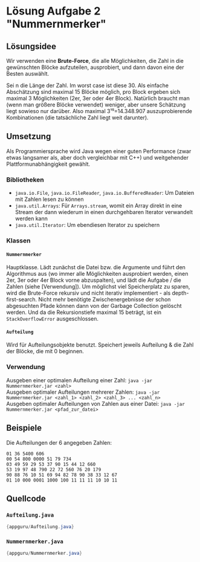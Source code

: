# Lösung Aufgabe 2 "Nummernmerker"

## Lösungsidee

Wir verwenden eine **Brute-Force**, die alle Möglichkeiten, die Zahl in die gewünschten Blöcke aufzuteilen, ausprobiert, und dann davon eine der Besten auswählt.

Sei n die Länge der Zahl. Im worst case ist diese 30. Als einfache Abschätzung sind maximal 15 Blöcke möglich, pro Block ergeben sich maximal 3 Möglichkeiten (2er, 3er oder 4er Block). Natürlich braucht man (wenn man größere Blöcke verwendet) weniger, aber unsere Schätzung liegt sowieso nur darüber. Also maximal 3¹⁵=14.348.907 auszuprobierende Kombinationen (die tatsächliche Zahl liegt weit darunter).

## Umsetzung

Als Programmiersprache wird Java wegen einer guten Performance (zwar etwas langsamer als, aber doch vergleichbar mit C++) und weitgehender Plattformunabhängigkeit gewählt.

### Bibliotheken

* `java.io.File`, `java.io.FileReader`, `java.io.BufferedReader`: Um Dateien mit Zahlen lesen zu können
* `java.util.Arrays`: Für `Arrays.stream`, womit ein Array direkt in eine Stream der dann wiederum in einen durchgehbaren Iterator verwandelt werden kann
* `java.util.Iterator`: Um ebendiesen Iterator zu speichern

### Klassen

#### `Nummernmerker`

Hauptklasse. Lädt zunächst die Datei bzw. die Argumente und führt den Algorithmus aus (wo immer alle Möglichkeiten ausprobiert werden, einen 2er, 3er oder 4er Block vorne abzuspalten), und lädt die Aufgabe / die Zahlen (siehe [Verwendung]). Um möglichst viel Speicherplatz zu sparen, wird die Brute-Force rekursiv und nicht iterativ implementiert - als depth-first-search. Nicht mehr benötigte Zwischenergebnisse der schon abgesuchten Pfade können dann von der Garbage Collection gelöscht werden.
Und da die Rekursionstiefe maximal 15 beträgt, ist ein `StackOverflowError` ausgeschlossen.

#### `Aufteilung`

Wird für Aufteilungsobjekte benutzt. Speichert jeweils Aufteilung & die Zahl der Blöcke, die mit 0 beginnen.

### Verwendung

Ausgeben einer optimalen Aufteilung einer Zahl: `java -jar Nummernmerker.jar <zahl>`  
Ausgeben optimaler Aufteilungen mehrerer Zahlen: `java -jar Nummernmerker.jar <zahl_1> <zahl_2> <zahl_3> ... <zahl_n>`  
Ausgeben optimaler Aufteilungen von Zahlen aus einer Datei: `java -jar Nummernmerker.jar <pfad_zur_datei>`

## Beispiele

Die Aufteilungen der 6 angegeben Zahlen:
```
01 36 5400 606 
00 54 800 0000 51 79 734 
03 49 59 29 53 37 90 15 44 12 660 
53 19 97 48 790 22 72 560 76 20 179 
90 88 76 10 51 69 94 82 78 90 38 33 12 67 
01 10 000 0001 1000 100 11 11 11 10 10 11 
```

## Quellcode

### `Aufteilung.java`

```java
{appguru/Aufteilung.java}
```

### `Nummernmerker.java`

```java
{appguru/Nummernmerker.java}
```

